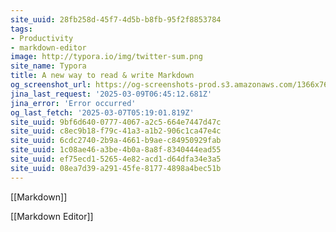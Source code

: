 ```yaml
---
site_uuid: 28fb258d-45f7-4d5b-b8fb-95f2f8853784
tags:
- Productivity
- markdown-editor
image: http://typora.io/img/twitter-sum.png
site_name: Typora
title: A new way to read & write Markdown
og_screenshot_url: https://og-screenshots-prod.s3.amazonaws.com/1366x768/80/false/e9b9a44f17129aa00267729ee24f4f98c17fde723034b7a1076dd03d5032484b.jpeg
jina_last_request: '2025-03-09T06:45:12.681Z'
jina_error: 'Error occurred'
og_last_fetch: '2025-03-07T05:19:01.819Z'
site_uuid: 9bf6d640-0777-4067-a2c5-664e7447d47c
site_uuid: c8ec9b18-f79c-41a3-a1b2-906c1ca47e4c
site_uuid: 6cdc2740-2b9a-4661-b9ae-c84950929fab
site_uuid: 1c08ae46-a3be-4b0a-8a8f-8340444ead55
site_uuid: ef75ecd1-5265-4e82-acd1-d64dfa34e3a5
site_uuid: 08ea7d39-a291-45fe-8177-4898a4bec51b
---
```

[[Markdown]]

[[Markdown Editor]]
